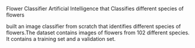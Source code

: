 Flower Classifier
Artificial Intelligence that Classifies different species of flowers

built an image classifier from scratch that identifies different species of flowers.The dataset contains images of flowers from 102 different species. It contains a training set and a validation set.
